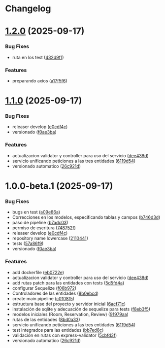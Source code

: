 # Changelog

# [1.2.0](https://github.com/MateoHincapieA/PracticaDevopsHotel/compare/v1.1.0...v1.2.0) (2025-09-17)


### Bug Fixes

* ruta en los test ([432d9f1](https://github.com/MateoHincapieA/PracticaDevopsHotel/commit/432d9f1ca93565720951e1385c19c9363b19feaa))


### Features

* preparando axios ([a17f5f6](https://github.com/MateoHincapieA/PracticaDevopsHotel/commit/a17f5f67a1e93bb6d524dff648803316b36843bc))

# [1.1.0](https://github.com/MateoHincapieA/PracticaDevopsHotel/compare/v1.0.0...v1.1.0) (2025-09-17)


### Bug Fixes

* releaser develop ([e0cdf4c](https://github.com/MateoHincapieA/PracticaDevopsHotel/commit/e0cdf4c4a7448e3f6a371b4c6d282448b9fa409b))
* versionado ([f0ae3ba](https://github.com/MateoHincapieA/PracticaDevopsHotel/commit/f0ae3ba7c981dcf7bf64c0778b5e999fe6c90974))


### Features

* actualizacion validator y controller para uso del servicio ([dee438d](https://github.com/MateoHincapieA/PracticaDevopsHotel/commit/dee438d77a7ff5f90b153a2b4ec41c9bdf3f186d))
* servicio unificando peticiones a las tres entidades ([6119d54](https://github.com/MateoHincapieA/PracticaDevopsHotel/commit/6119d5463ec9550e702b8a8e61610906cdf01386))
* versionado automatico ([26c921d](https://github.com/MateoHincapieA/PracticaDevopsHotel/commit/26c921d3b0f3d09940706963270a2eec505132c1))

# 1.0.0-beta.1 (2025-09-17)


### Bug Fixes

* bugs en test ([a09e86a](https://github.com/MateoHincapieA/PracticaDevopsHotel/commit/a09e86aa2138292961d282c077d34283ec9b8fa5))
* Correcciones en los modelos, especificando tablas y campos ([b746d3d](https://github.com/MateoHincapieA/PracticaDevopsHotel/commit/b746d3d0a81f787ae7151bed6a5f1684e619817e))
* paso de pipeline ([b7adc03](https://github.com/MateoHincapieA/PracticaDevopsHotel/commit/b7adc035d90d1de54f49a07e84854e7c3471c0ce))
* permiso de escritura ([748752f](https://github.com/MateoHincapieA/PracticaDevopsHotel/commit/748752f471bf1fbaa621c85885ec5cba41a4d125))
* releaser develop ([e0cdf4c](https://github.com/MateoHincapieA/PracticaDevopsHotel/commit/e0cdf4c4a7448e3f6a371b4c6d282448b9fa409b))
* repository name lowercase ([2110441](https://github.com/MateoHincapieA/PracticaDevopsHotel/commit/211044101b7d78416d93072d39b4147974136302))
* tests ([57a86f9](https://github.com/MateoHincapieA/PracticaDevopsHotel/commit/57a86f9094f74c23c755c8d24c121f854173f505))
* versionado ([f0ae3ba](https://github.com/MateoHincapieA/PracticaDevopsHotel/commit/f0ae3ba7c981dcf7bf64c0778b5e999fe6c90974))


### Features

*  add dockerfile ([eb0722e](https://github.com/MateoHincapieA/PracticaDevopsHotel/commit/eb0722ed30471fad3fd04131e3ffb18d0ddcf541))
* actualizacion validator y controller para uso del servicio ([dee438d](https://github.com/MateoHincapieA/PracticaDevopsHotel/commit/dee438d77a7ff5f90b153a2b4ec41c9bdf3f186d))
* add rutas patch para las entidades con tests ([5d5fd4a](https://github.com/MateoHincapieA/PracticaDevopsHotel/commit/5d5fd4a642ebc0ac5282761227eebc43d48bcd9e))
* configurar Sequelize ([f08b972](https://github.com/MateoHincapieA/PracticaDevopsHotel/commit/f08b972503dd00b94dcf2bccc7fe5facdcb45b68))
* Controladores de las entidades ([8b0ebcd](https://github.com/MateoHincapieA/PracticaDevopsHotel/commit/8b0ebcd68ed3649f2e2db453c7500137e664acee))
* create main pipeline ([c0108f5](https://github.com/MateoHincapieA/PracticaDevopsHotel/commit/c0108f58fe8b3991ba8734691bc46a8d334cf88a))
* estructura base del proyecto y servidor inicial ([6acf71c](https://github.com/MateoHincapieA/PracticaDevopsHotel/commit/6acf71c1cd737006541665df2aa43a7638c13d0f))
* instalación de sqlite y adecuación de sequelize para tests ([f8eb3f5](https://github.com/MateoHincapieA/PracticaDevopsHotel/commit/f8eb3f5b7e7b8ed47cddce2a14bf05fe0f61924b))
* modelos iniciales (Room, Reservation, Review) ([91979aa](https://github.com/MateoHincapieA/PracticaDevopsHotel/commit/91979aa62219b41fecfa9e6ea5c19d6eaa8ebd62))
* rutas de las entidades ([8bd0a33](https://github.com/MateoHincapieA/PracticaDevopsHotel/commit/8bd0a33ad638cc0113877f31b7ae17e7ef297b69))
* servicio unificando peticiones a las tres entidades ([6119d54](https://github.com/MateoHincapieA/PracticaDevopsHotel/commit/6119d5463ec9550e702b8a8e61610906cdf01386))
* test integrados para las entidades ([bb7ed8c](https://github.com/MateoHincapieA/PracticaDevopsHotel/commit/bb7ed8c28a8a2ea62128134fe0ff97b1a28cbec7))
* validación en rutas con express-validator ([5cbfd3f](https://github.com/MateoHincapieA/PracticaDevopsHotel/commit/5cbfd3f8bb1527dee56335f82e78cc4661489981))
* versionado automatico ([26c921d](https://github.com/MateoHincapieA/PracticaDevopsHotel/commit/26c921d3b0f3d09940706963270a2eec505132c1))
